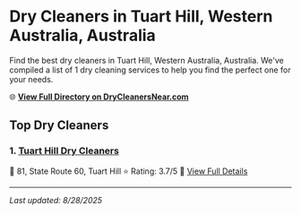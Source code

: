 # Dry Cleaners in Tuart Hill, Western Australia, Australia

Find the best dry cleaners in Tuart Hill, Western Australia, Australia. We've compiled a list of 1 dry cleaning services to help you find the perfect one for your needs.

🌐 **[View Full Directory on DryCleanersNear.com](https://drycleanersnear.com/city/Australia/Western%20Australia/Tuart%20Hill)**

## Top Dry Cleaners

### 1. [Tuart Hill Dry Cleaners](https://drycleanersnear.com/dryCleaner/68ad16991d9ee695c92531f3/tuart-hill-dry-cleaners)
📍 81, State Route 60, Tuart Hill
⭐ Rating: 3.7/5
🔗 [View Full Details](https://drycleanersnear.com/dryCleaner/68ad16991d9ee695c92531f3/tuart-hill-dry-cleaners)


---

*Last updated: 8/28/2025*
